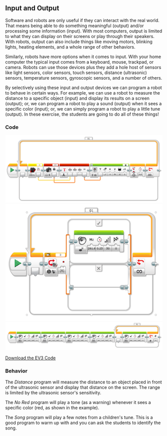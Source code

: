 ## Input and Output
Software and robots are only useful if they can interact with the real world. That means being able to do something meaningful (output) and/or processing some information (input). With most computers, output is limited to what they can display on their screens or play through their speakers. With robots, output can also include things like moving motors, blinking lights, heating elements, and a whole range of other behaviors.

Similarly, robots have more options when it comes to input. With your home computer the typical input comes from a keyboard, mouse, trackpad, or camera. Robots can use those devices plus they add a hole host of sensors like light sensors, color sensors, touch sensors, distance (ultrasonic) sensors, temperature sensors, gyroscopic sensors, and a number of others.

By selectively using these input and output devices we can program a robot to behave in certain ways. For example, we can use a robot to measure the distance to a specific object (input) and display its results on a screen (output); or, we can program a robot to play a sound (output) when it sees a specific color (input); or, we can simply program a robot to play a little tune (output). In these exercise, the students are going to do all of these things!

### Code

<img src="https://github.com/DaveKT/ToT-Robotics-EV3/raw/master/docs/ev3/InAndOutDistance.png" alt="Image of Program Code" />

<img src="https://github.com/DaveKT/ToT-Robotics-EV3/raw/master/docs/ev3/InAndOutNoRed.png" alt="Image of Program Code" />

<img src="https://github.com/DaveKT/ToT-Robotics-EV3/raw/master/docs/ev3/InAndOutSong.png" alt="Image of Program Code" />

[Download the EV3 Code](docs/ev3/InAndOut.ev3)


### Behavior
The *Distance* program will measure the distance to an object placed in front of the ultrasonic sensor and display that distance on the screen. The range is limited by the ultrasonic sensor's sensitivity.

The *No Red* program will play a tone (as a warning) whenever it sees a specific color (red, as shown in the example).

The *Song* program will play a few notes from a children's tune. This is a good program to warm up with and you can ask the students to identify the song.
